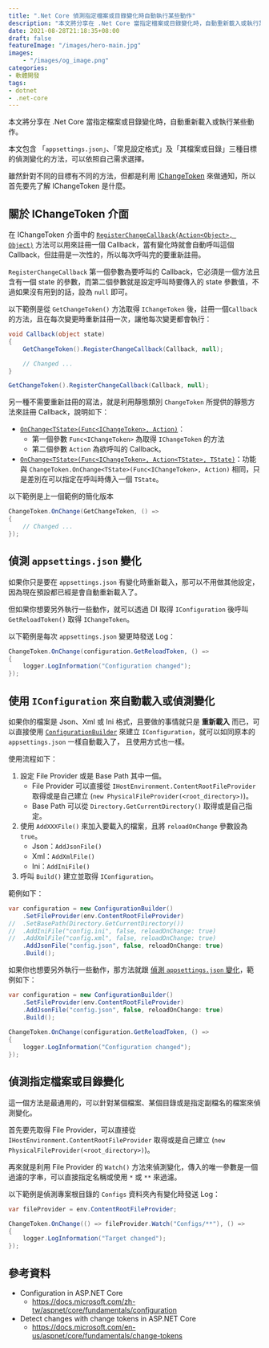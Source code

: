 ```yaml
---
title: ".Net Core 偵測指定檔案或目錄變化時自動執行某些動作"
description: "本文將分享在 .Net Core 當指定檔案或目錄變化時，自動重新載入或執行某些動作。"
date: 2021-08-28T21:18:35+08:00
draft: false
featureImage: "/images/hero-main.jpg"
images:
    - "/images/og_image.png"
categories:
- 軟體開發
tags:
- dotnet
- .net-core
---
```


本文將分享在 .Net Core 當指定檔案或目錄變化時，自動重新載入或執行某些動作。

<!--more-->

本文包含 「`appsettings.json`」、「常見設定格式」及「其檔案或目錄」三種目標的偵測變化的方法，可以依照自己需求選擇。

雖然針對不同的目標有不同的方法，但都是利用 [IChangeToken](https://docs.microsoft.com/zh-tw/dotnet/api/microsoft.extensions.primitives.ichangetoken) 來做通知，所以首先要先了解 IChangeToken 是什麼。

## 關於 IChangeToken 介面

在 IChangeToken 介面中的 [`RegisterChangeCallback(Action<Object>, Object)`](https://docs.microsoft.com/en-us/dotnet/api/microsoft.extensions.primitives.ichangetoken.registerchangecallback) 方法可以用來註冊一個 Callback，當有變化時就會自動呼叫這個 Callback，但註冊是一次性的，所以每次呼叫完的要重新註冊。

`RegisterChangeCallback` 第一個參數為要呼叫的 Callback，它必須是一個方法且含有一個 state 的參數，而第二個參數就是設定呼叫時要傳入的 state 參數值，不過如果沒有用到的話，設為 `null` 即可。

以下範例是從 `GetChangeToken()` 方法取得 `IChangeToken` 後，註冊一個`Callback` 的方法，且在每次變更時重新註冊一次，讓他每次變更都會執行：

```csharp
void Callback(object state)
{
    GetChangeToken().RegisterChangeCallback(Callback, null);

    // Changed ...
}

GetChangeToken().RegisterChangeCallback(Callback, null);
```

另一種不需要重新註冊的寫法，就是利用靜態類別 `ChangeToken` 所提供的靜態方法來註冊 Callback，說明如下：
 
- [`OnChange<TState>(Func<IChangeToken>, Action)`](https://docs.microsoft.com/en-us/dotnet/api/microsoft.extensions.primitives.changetoken.onchange)：
  - 第一個參數 `Func<IChangeToken>` 為取得 `IChangeToken` 的方法
  - 第二個參數 `Action` 為欲呼叫的 Callback。
- [`OnChange<TState>(Func<IChangeToken>, Action<TState>, TState)`](https://docs.microsoft.com/en-us/dotnet/api/microsoft.extensions.primitives.changetoken.onchange)：功能與 `ChangeToken.OnChange<TState>(Func<IChangeToken>, Action)` 相同，只是差別在可以指定在呼叫時傳入一個 `TState`。

以下範例是上一個範例的簡化版本

```csharp
ChangeToken.OnChange(GetChangeToken, () =>
{
    // Changed ...
});
```

## 偵測 `appsettings.json` 變化

如果你只是要在 `appsettings.json` 有變化時重新載入，那可以不用做其他設定，因為現在預設都已經是會自動重新載入了。

但如果你想要另外執行一些動作，就可以透過 DI 取得 `IConfiguration` 後呼叫 `GetReloadToken()` 取得 `IChangeToken`。

以下範例是每次 `appsettings.json` 變更時發送 Log：

```csharp
ChangeToken.OnChange(configuration.GetReloadToken, () =>
{
    logger.LogInformation("Configuration changed");
});
```

## 使用 `IConfiguration` 來自動載入或偵測變化

如果你的檔案是 Json、Xml 或 Ini 格式，且要做的事情就只是 **重新載入** 而已，可以直接使用 [`ConfigurationBuilder`](https://docs.microsoft.com/zh-tw/dotnet/api/microsoft.extensions.configuration.configurationbuilder) 來建立 `IConfiguration`，就可以如同原本的 `appsettings.json` 一樣自動載入了，
且使用方式也一樣。

使用流程如下：

1. 設定 File Provider 或是 Base Path 其中一個。
    - File Provider 可以直接從 `IHostEnvironment.ContentRootFileProvider` 取得或是自己建立 (`new PhysicalFileProvider(<root_directory>)`)。
    - Base Path 可以從 `Directory.GetCurrentDirectory()` 取得或是自己指定。
2. 使用 `AddXXXFile()` 來加入要載入的檔案，且將 `reloadOnChange` 參數設為 `true`。
    - Json：`AddJsonFile()`
    - Xml：`AddXmlFile()`
    - Ini：`AddIniFile()`
3. 呼叫 `Build()` 建立並取得 `IConfiguration`。

範例如下：

```csharp
var configuration = new ConfigurationBuilder()
    .SetFileProvider(env.ContentRootFileProvider)
//  .SetBasePath(Directory.GetCurrentDirectory())
//  .AddIniFile("config.ini", false, reloadOnChange: true)
//  .AddXmlFile("config.xml", false, reloadOnChange: true)
    .AddJsonFile("config.json", false, reloadOnChange: true)
    .Build();
```

如果你也想要另外執行一些動作，那方法就跟 [偵測 `appsettings.json` 變化](#偵測-appsettingsjson-變化)，範例如下：

```csharp
var configuration = new ConfigurationBuilder()
    .SetFileProvider(env.ContentRootFileProvider)
    .AddJsonFile("config.json", false, reloadOnChange: true)
    .Build();
    
ChangeToken.OnChange(configuration.GetReloadToken, () =>
{
    logger.LogInformation("Configuration changed");
});
```

## 偵測指定檔案或目錄變化

這一個方法是最通用的，可以針對某個檔案、某個目錄或是指定副檔名的檔案來偵測變化。

首先要先取得 File Provider，可以直接從 `IHostEnvironment.ContentRootFileProvider` 取得或是自己建立 (`new PhysicalFileProvider(<root_directory>)`)。

再來就是利用 File Provider 的 `Watch()` 方法來偵測變化，傳入的唯一參數是一個過濾的字串，可以直接指定名稱或使用 `*` 或 `**` 來過濾。

以下範例是偵測專案根目錄的 `Configs` 資料夾內有變化時發送 Log：

```csharp
var fileProvider = env.ContentRootFileProvider;

ChangeToken.OnChange(() => fileProvider.Watch("Configs/**"), () =>
{
    logger.LogInformation("Target changed");
});
```

## 參考資料

- Configuration in ASP.NET Core
  - https://docs.microsoft.com/zh-tw/aspnet/core/fundamentals/configuration
- Detect changes with change tokens in ASP.NET Core
  - https://docs.microsoft.com/en-us/aspnet/core/fundamentals/change-tokens
